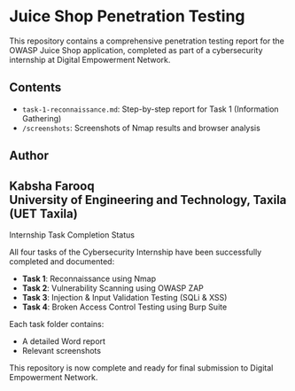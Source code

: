 # Juice Shop Penetration Testing

This repository contains a comprehensive penetration testing report for the OWASP Juice Shop application, completed as part of a cybersecurity internship at Digital Empowerment Network.

## Contents

- `task-1-reconnaissance.md`: Step-by-step report for Task 1 (Information Gathering)
- `/screenshots`: Screenshots of Nmap results and browser analysis

## Author

**Kabsha Farooq**  
University of Engineering and Technology, Taxila (UET Taxila)
---

Internship Task Completion Status

All four tasks of the Cybersecurity Internship have been successfully completed and documented:

- **Task 1**: Reconnaissance using Nmap  
- **Task 2**: Vulnerability Scanning using OWASP ZAP  
- **Task 3**: Injection & Input Validation Testing (SQLi & XSS)  
- **Task 4**: Broken Access Control Testing using Burp Suite  

Each task folder contains:
- A detailed Word report  
- Relevant screenshots  

This repository is now complete and ready for final submission to Digital Empowerment Network.
